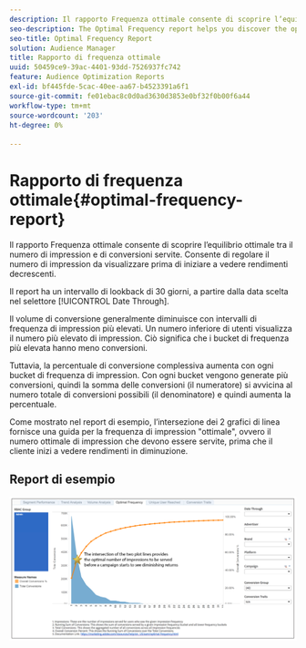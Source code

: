 ```yaml
---
description: Il rapporto Frequenza ottimale consente di scoprire l’equilibrio ottimale tra il numero di impression e di conversioni servite. Consente di regolare il numero di impression da visualizzare prima di iniziare a vedere rendimenti decrescenti.
seo-description: The Optimal Frequency report helps you discover the optimal balance between the number of served impressions and conversions. It allows you to adjust the number of impressions you would want to display before starting to see diminishing returns.
seo-title: Optimal Frequency Report
solution: Audience Manager
title: Rapporto di frequenza ottimale
uuid: 50459ce9-39ac-4401-93dd-7526937fc742
feature: Audience Optimization Reports
exl-id: bf445fde-5cac-40ee-aa67-b4523391a6f1
source-git-commit: fe01ebac8c0d0ad3630d3853e0bf32f0b00f6a44
workflow-type: tm+mt
source-wordcount: '203'
ht-degree: 0%

---
```


# Rapporto di frequenza ottimale{#optimal-frequency-report}

Il rapporto Frequenza ottimale consente di scoprire l’equilibrio ottimale tra il numero di impression e di conversioni servite. Consente di regolare il numero di impression da visualizzare prima di iniziare a vedere rendimenti decrescenti.

Il report ha un intervallo di lookback di 30 giorni, a partire dalla data scelta nel selettore [!UICONTROL Date Through].

Il volume di conversione generalmente diminuisce con intervalli di frequenza di impression più elevati. Un numero inferiore di utenti visualizza il numero più elevato di impression. Ciò significa che i bucket di frequenza più elevata hanno meno conversioni.

Tuttavia, la percentuale di conversione complessiva aumenta con ogni bucket di frequenza di impression. Con ogni bucket vengono generate più conversioni, quindi la somma delle conversioni (il numeratore) si avvicina al numero totale di conversioni possibili (il denominatore) e quindi aumenta la percentuale.

Come mostrato nel report di esempio, l’intersezione dei 2 grafici di linea fornisce una guida per la frequenza di impression &quot;ottimale&quot;, ovvero il numero ottimale di impression che devono essere servite, prima che il cliente inizi a vedere rendimenti in diminuzione.

## Report di esempio

![frequenza ottimale](assets/optimal-frequency2.png)

